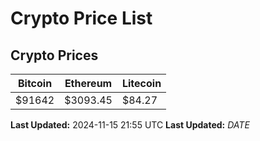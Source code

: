 # Crypto Price List

## Crypto Prices
| Bitcoin | Ethereum | Litecoin |
| ------- | -------- | -------- |
| $91642 | $3093.45 | $84.27 |
**Last Updated:** 2024-11-15 21:55 UTC
**Last Updated:** $DATE$
